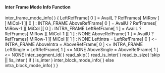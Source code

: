 #### Inter Frame Mode Info Function

<div class="syntax">
inter_frame_mode_info( ) {
    LeftRefFrame[ 0 ] = AvailL ? RefFrames[ MiRow ][ MiCol-1 ][ 0 ] : INTRA_FRAME
    AboveRefFrame[ 0 ] = AvailU ? RefFrames[ MiRow-1 ][ MiCol ][ 0 ] : INTRA_FRAME
    LeftRefFrame[ 1 ] = AvailL ? RefFrames[ MiRow ][ MiCol-1 ][ 1 ] : NONE
    AboveRefFrame[ 1 ] = AvailU ? RefFrames[ MiRow-1 ][ MiCol ][ 1 ] : NONE
    LeftIntra = LeftRefFrame[ 0 ] <= INTRA_FRAME
    AboveIntra = AboveRefFrame[ 0 ] <= INTRA_FRAME
    LeftSingle = LeftRefFrame[ 1 ] <= NONE
    AboveSingle = AboveRefFrame[ 1 ] <= NONE
    inter_segment_id( )
    read_skip( )
    read_is_inter( )
    read_tx_size( !skip || !is_inter )
    if ( is_inter )
        inter_block_mode_info( )
    else
        intra_block_mode_info( )
}
</div>
